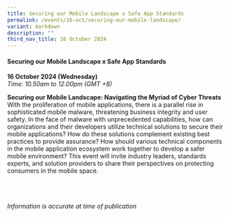 ```yaml
---
title: Securing our Mobile Landscape x Safe App Standards
permalink: /events/16-oct/securing-our-mobile-landscape/
variant: markdown
description: ""
third_nav_title: 16 October 2024
---
```

#### **Securing our Mobile Landscape x Safe App Standards**

**16 October 2024 (Wednesday)**  
*Time: 10.50am to 12.00pm (GMT +8)*

**Securing our Mobile Landscape: Navigating the Myriad of Cyber Threats**
<br>With the proliferation of mobile applications, there is a parallel rise in sophisticated mobile malware, threatening business integrity and user safety. In the face of malware with unprecedented capabilities, how can organizations and their developers utilize technical solutions to secure their mobile applications? How do these solutions complement existing best practices to provide assurance? How should various technical components in the mobile application ecosystem work together to develop a safer mobile environment? This event will invite industry leaders, standards experts, and solution providers to share their perspectives on protecting consumers in the mobile space.

<br><br><br>
*Information is accurate at time of publication*